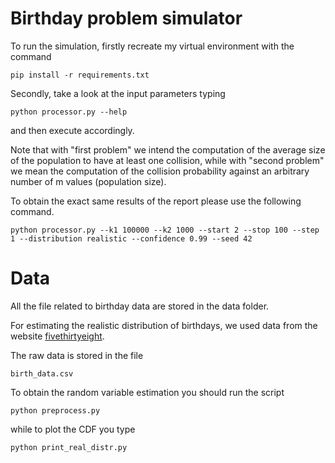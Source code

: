 # Birthday problem simulator

To run the simulation, firstly recreate my virtual environment with the command

```pip install -r requirements.txt```

Secondly, take a look at the input parameters typing

```python processor.py --help```

and then execute accordingly.

Note that with "first problem" we intend the computation of the
average size of the population to have at least one collision,
while with "second problem" we mean the computation of the collision
probability against an arbitrary number of m values (population size).

To obtain the exact same results of the report please use the following command.

```python processor.py --k1 100000 --k2 1000 --start 2 --stop 100 --step 1 --distribution realistic --confidence 0.99 --seed 42```

# Data

All the file related to birthday data are stored in the data folder.

For estimating the realistic distribution of birthdays, we used data from the website <a href="https://github.com/fivethirtyeight/data/tree/master/births">fivethirtyeight</a>.

The raw data is stored in the file

```birth_data.csv```

To obtain the random variable estimation you should run the script

```python preprocess.py```

while to plot the CDF you type

```python print_real_distr.py```
